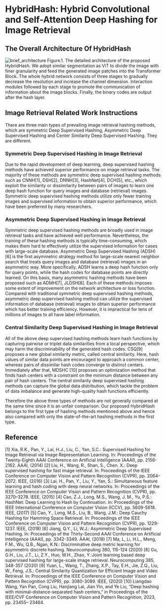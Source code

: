 # HybridHash: Hybrid Convolutional and Self-Attention Deep Hashing for Image Retrieval
## The Overall Architecture Of HybridHash
![brief_architecture](https://github.com/shuaichaochao/HybridHash/assets/49743419/372b311e-1e27-4fc7-bef4-ed1c5b953a17)
Figure.1. The detailed architecture of the proposed HybridHash. We adopt similar segmentation as ViT to divide the image with finer granularity and feed the generated image patches into the Transformer Block. The whole hybrid network consists of three stages to gradually decrease the resolution and increase the channel dimension. Interaction modules followed by each stage to promote the communication of information about the image blocks. Finally, the binary codes are output after the hash layer.
## Image Retrieval Related Work Instructions
There are three main types of prevailing image retrieval hashing methods, which are symmetric Deep Supervised Hashing, Asymmetric Deep Supervised Hashing and Center Similarity Deep Supervised Hashing. They are different. 
### Symmetric Deep Supervised Hashing in Image Retrieval
Due to the rapid development of deep learning, deep supervised hashing methods have achieved superior performance on image retrieval tasks. The majority of these methods are symmetric deep supervised hashing methods such as CNNH[1], DSH[2], DNNH[3], HashNet[4], DCH[5], etc., which exploit the similarity or dissimilarity between pairs of images to learn one deep hash function for query images and database (retrieval) images. Symmetric deep supervised hashing methods utilize only fewer training images and supervised information to obtain superior performance, which have been preferred by many researchers.
### Asymmetric Deep Supervised Hashing in Image Retrieval
Symmetric deep supervised hashing methods are broadly used in image retrieval tasks and have achieved well performance. Nevertheless, the training of these hashing methods is typically time-consuming, which makes them hard to
effectively utilize the supervised information for cases with large-scale database. Asymmetric Deep Supervised Hashing (ADSH)[6] is the first asymmetric strategy method for large-scale nearest neighbor search that treats query images and database (retrieval) images in an asymmetric way. More specifically, ADSH learns a deep hash function only for query points, while the hash codes for database points are directly learned. On this basis, many asymmetric hashing methods have been proposed such as ADMH[7], JLDSH[8]. Each of these methods imposes some extent of improvement on the network architecture or loss function. Compared with traditional symmetric deep supervised hashing methods, asymmetric deep supervised hashing method can utilize the supervised information of database (retrieval) images to obtain superior performance which has better training efficiency. However, it is impractical for tens of millions of images to all have label information.
### Central Similarity Deep Supervised Hashing in Image Retrieval
All of the above deep supervised hashing methods learn hash functions by capturing pairwise or triplet data similarities from a local perspective, which may   harm the discriminability of the generated hash codes. CSQ[9] proposes a new global similarity metric, called central similarity. Here, hash values of similar data points are encouraged to approach a common center, whereas pairs of dissimilar hash codes converge to distinct centers. Immediately after that, MDSHC [10] proposes an optimization method that finds hash centers with a constraint on the minimum distance between any pair of hash centers. The central similarity deep supervised hashing methods can capture the global data distribution, which tackle the problem of data imbalance and generate high-quality hash functions efficiently. 

Therefore the above three types of methods are not generally compared at the same time since it is an unfair comparison. Our proposed HybridHash belongs to the first type of hashing methods mentioned above and hence also compared with only the state-of-the-art hashing methods in the first type.

## Reference
[1] Xia, R.K., Pan, Y., Lai, H.J., Liu, C., Yan, S.C.: Supervised Hashing for Image Retrieval via Image Representation Learning. In: Proceedings of the Twenty-Eighth AAAI Conference on Artificial Intelligence (AAAI), pp. 2156-2162. AAAI, (2014)
[2] Liu, H., Wang, R., Shan, S., Chen. X.: Deep supervised hashing for fast image retrieval. In: Proceedings of the IEEE Conference on Computer Vision and Pattern Recognition (CVPR), pp. 2064–2072. IEEE, (2016)
[3] Lai, H., Pan, Y., Liu, Y., Yan, S.: Simultaneous feature learning and hash coding with deep neural networks. In: Proceedings of the IEEE Conference on Computer Vision and Pattern Recognition (CVPR), pp. 3270–3278. IEEE, (2015)
[4] Cao, Z.J., Long, M.S., Wang, J. M., Yu, P.S.: HashNet: Deep Learning to Hash by Continuation. In: Proceedings of the IEEE International Conference on Computer Vision (ICCV), pp. 5609-5618. IEEE, (2017)
[5] Cao, Y., Long, M.S., Liu, B., Wang, J.M.: Deep Cauchy Hashing for Hamming Space Retrieval. In: Proceedings of the IEEE Conference on Computer Vision and Pattern Recognition (CVPR), pp. 1229-1237. IEEE, (2018)
[6] Jiang, Q.Y., Li, W.J.: Asymmetric Deep Supervised Hashing. In: Proceedings of the Thirty-Second AAAI Conference on Artificial Intelligence (AAAI), pp. 3342-3349. AAAI, (2018)
[7] Ma, L, Li, H.L., Meng, F.M., Wu, Q.B., Ngan, K.N.: Discriminative deep metric learning for asymmetric discrete hashing. Neurocomputing 380, 115-124 (2020)
[8] Gu, G.H., Liu, J.T., Li, Z.Y., Huo, W.H., Zhao, Y.:Joint learning based deep supervised hashing for large-scale image retrieval. Neurocomputing 385, 348-357 (2020)
[9] Yuan, L., Wang, T., Zhang, X.P., Tay, E.H., Jie, Z.Q., Liu, W., Feng, J.S.: Central Similarity Quantization for Efficient Image and Video Retrieval. In: Proceedings of the IEEE Conference on Computer Vision and Pattern Recognition (CVPR), pp. 3080-3089. IEEE, (2020)
[10] Liangdao Wang, Yan Pan, Cong Liu, Hanjiang Lai, Jian Yin, and Ye Liu, “Deep hashing with minimal-distance-separated hash centers,” in Proceedings of the IEEE/CVF Conference on Computer Vision and Pattern Recognition, 2023, pp. 23455–
23464.
